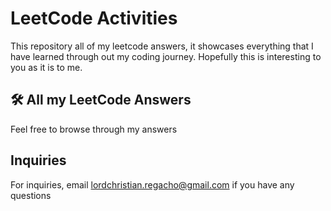 
# LeetCode Activities

This repository all of my leetcode answers, it showcases everything that I have learned through out my coding journey. Hopefully this is interesting to you as it is to me. 


## 🛠 All my LeetCode Answers
Feel free to browse through my answers


## Inquiries

For inquiries, email lordchristian.regacho@gmail.com if you have any questions

